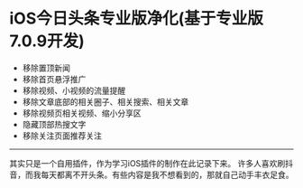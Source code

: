 # iOS今日头条专业版净化(基于专业版7.0.9开发)
* 移除置顶新闻
* 移除首页悬浮推广
* 移除视频、小视频的流量提醒
* 移除文章底部的相关圈子、相关搜索、相关文章
* 移除视频页相关视频、缩小分享区
* 隐藏顶部热搜文字
* 移除关注页面推荐关注
---
其实只是一个自用插件，作为学习iOS插件的制作在此记录下来。
许多人喜欢刷抖音，而我每天都离不开头条。有些内容是我不想看到的，那就自己动手丰衣足食。
